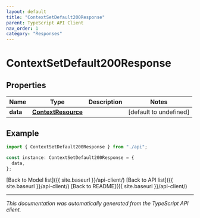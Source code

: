 ```yaml
---
layout: default
title: "ContextSetDefault200Response"
parent: TypeScript API Client
nav_order: 1
category: "Responses"
---
```


# ContextSetDefault200Response

## Properties

| Name     | Type                                      | Description | Notes                  |
| -------- | ----------------------------------------- | ----------- | ---------------------- |
| **data** | [**ContextResource**](ContextResource.md) |             | [default to undefined] |

## Example

```typescript
import { ContextSetDefault200Response } from "./api";

const instance: ContextSetDefault200Response = {
  data,
};
```

[Back to Model list]({{ site.baseurl }}/api-client/) [Back to API list]({{ site.baseurl }}/api-client/) [Back to README]({{ site.baseurl }}/api-client/)

---

_This documentation was automatically generated from the TypeScript API client._
